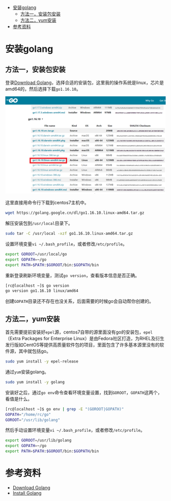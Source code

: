 - [安装golang](#安装golang)
  - [方法一，安装包安装](#方法一安装包安装)
  - [方法二，yum安装](#方法二yum安装)
- [参考资料](#参考资料)

# 安装golang

## 方法一，安装包安装

登录[Download Golang](https://golang.google.cn/dl/)，选择合适的安装包，这里我的操作系统是linux，芯片是amd64的，然后选择下载`go1.16.10`。

![golang-downloads](golang-downloads.png)

这里直接用命令行下载到centos7主机中。

```bash
wget https://golang.google.cn/dl/go1.16.10.linux-amd64.tar.gz
```

解压安装包到`/usr/local`目录下。

```bash
sudo tar -C /usr/local -xzf go1.16.10.linux-amd64.tar.gz
```

设置环境变量`vi ~/.bash_profile`，或者修改`/etc/profile`。

```bash
export GOROOT=/usr/local/go
export GOPATH=~/go
export PATH=$PATH:$GOROOT/bin:$GOPATH/bin
```

重新登录刷新环境变量，测试`go version`，查看版本信息是否正确。

```bash
[rc@localhost ~]$ go version
go version go1.16.10 linux/amd64
```

创建`GOPATH`目录还不存在也没关系，后面需要的时候go会自动帮你创建的。

## 方法二，yum安装

首先需要提前安装好`epel`源，centos7自带的源里面没有go的安装包，`epel`（Extra Packages for Enterprise Linux）是由Fedora社区打造，为RHEL及衍生发行版如CentOS等提供高质量软件包的项目，里面包含了许多基本源里没有的软件源，其中就包括go。

```bash
sudo yum install -y epel-release
```

通过`yum`安装golang。

```bash
sudo yum install -y golang
```

安装好之后，通过`go env`命令查看环境变量设置，找到`GOROOT`，`GOPATH`这两个，看值是什么。

```bash
[rc@localhost ~]$ go env | grep -E "(GOROOT|GOPATH)"
GOPATH="/home/rc/go"
GOROOT="/usr/lib/golang"
```

然后手动设置环境变量`vi ~/.bash_profile`，或者修改`/etc/profile`。

```bash
export GOROOT=/usr/lib/golang
export GOPATH=~/go
export PATH=$PATH:$GOROOT/bin:$GOPATH/bin
```

# 参考资料

- [Download Golang](https://golang.google.cn/dl/)
- [Install Golang](https://golang.google.cn/doc/install)
